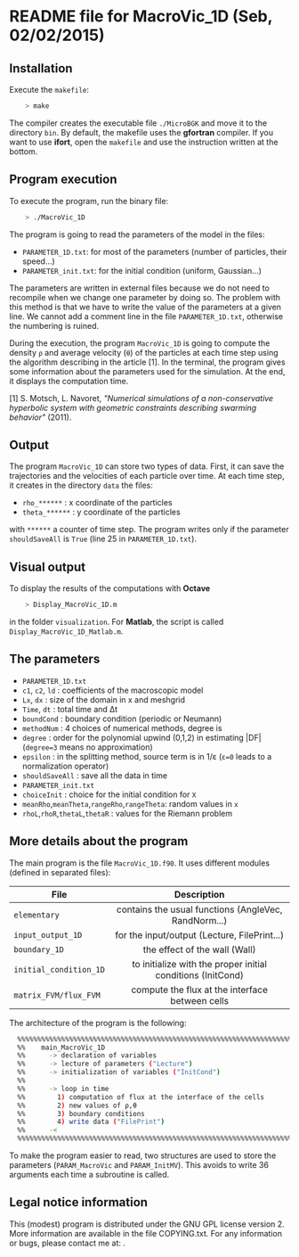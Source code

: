 README file for MacroVic_1D (Seb, 02/02/2015)
=============================================
       
Installation
------------

Execute the `makefile`:
```bash
	> make
```
The compiler creates the executable file `./MicroBGK` and move it to the
directory `bin`. By default, the makefile uses the **gfortran** compiler. If
you want to use **ifort**, open the `makefile` and use the instruction written
at the bottom. 

Program execution
-----------------

To execute the program, run the binary file:
```bash
	> ./MacroVic_1D
```
The program is going to read the parameters of the model in the files:
* `PARAMETER_1D.txt`: for most of the parameters (number of particles, their speed...)
* `PARAMETER_init.txt`: for the initial condition (uniform, Gaussian...)

The parameters are written in external files because we do not need to recompile
when we change one parameter by doing so. The problem with this method is that we
have to write the value of the parameters at a given line. We cannot add a
comment line in the file `PARAMETER_1D.txt`, otherwise the numbering is ruined.

During the execution, the program `MacroVic_1D` is going to compute the density
`ρ` and average velocity (`θ`) of the particles at each time step using the
algorithm describing in the article [1]. In the terminal, the program gives some
information about the parameters used for the simulation. At the end, it
displays the computation time.

[1] S. Motsch, L. Navoret, *"Numerical simulations of a non-conservative
hyperbolic system with geometric constraints describing swarming behavior"* (2011).


Output
------
The program `MacroVic_1D` can store two types of data. First, it can save the
trajectories and the velocities of each particle over time. At each time step,
it creates in the directory `data` the files:
* `rho_******`     : x coordinate of the particles
* `theta_******`   : y coordinate of the particles

with `******` a counter of time step. The program writes only if the parameter
`shouldSaveAll` is `True` (line 25 in `PARAMETER_1D.txt`).


Visual output
-------------
To display the results of the computations with **Octave**
```bash
	> Display_MacroVic_1D.m
```
in the folder `visualization`. For **Matlab**, the script is called
`Display_MacroVic_1D_Matlab.m`.

The parameters
--------------
* `PARAMETER_1D.txt`
 * `c1`, `c2`, `ld`    : coefficients of the macroscopic model
 * `Lx`, `dx`	   : size of the domain in x and meshgrid
 * `Time`, `dt`	   : total time and Δt
 * `boundCond`	   : boundary condition (periodic or Neumann)
 * `methodNum`	   : 4 choices of numerical methods, degree is
 * `degree`        : order for the polynomial upwind (0,1,2) in estimating |DF| (`degree=3` means no approximation)
 * `epsilon`       : in the splitting method, source term is in 1/ε (`ε=0` leads to a normalization operator)
 * `shouldSaveAll` : save all the data in time
* `PARAMETER_init.txt`
 * `choiceInit`     : choice for the initial condition for `X`
 * `meanRho`,`meanTheta`,`rangeRho`,`rangeTheta`: random values in `x`
 * `rhoL`,`rhoR`,`thetaL`,`thetaR` : values for the Riemann problem
 
More details about the program
------------------------------
The main program is the file `MacroVic_1D.f90`. It uses different modules
(defined in separated files):

| File                         | Description   |
| -----------------------------|:-------------:|
| `elementary`           | contains the usual functions (AngleVec, RandNorm...) |
| `input_output_1D`      | for the input/output (Lecture, FilePrint...)         |
| `boundary_1D`          | the effect of the wall (Wall)                        |
| `initial_condition_1D` | to initialize with the proper initial conditions (InitCond)|
| `matrix_FVM/flux_FVM`  | compute the flux at the interface between cells      |

The architecture of the program is the following:
```bash
  %%%%%%%%%%%%%%%%%%%%%%%%%%%%%%%%%%%%%%%%%%%%%%%%%%%%%%%%%%%%%%%%%%%%%%%%%
  %%    main_MacroVic_1D                                                 %%
  %%      -> declaration of variables                                    %%
  %%      -> lecture of parameters ("Lecture")                           %%
  %%      -> initialization of variables ("InitCond")                    %%
  %%                                                                     %%
  %%      -> loop in time                                                %%
  %%        1) computation of flux at the interface of the cells         %%
  %%        2) new values of ρ,θ                                         %%
  %%        3) boundary conditions                                       %%
  %%        4) write data ("FilePrint")                                  %%
  %%      -<                                                             %%
  %%%%%%%%%%%%%%%%%%%%%%%%%%%%%%%%%%%%%%%%%%%%%%%%%%%%%%%%%%%%%%%%%%%%%%%%%
```
To make the program easier to read, two structures are used to store the
parameters (`PARAM_MacroVic` and `PARAM_InitMV`). This avoids to write 36
arguments each time a subroutine is called.

Legal notice information
------------------------
 This (modest) program is distributed under the GNU GPL license version 2. More
information are available in the file COPYING.txt. For any information or bugs,
please contact me at: <smotsch at asu.edu>.
